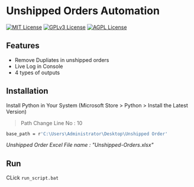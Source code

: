 
# Unshipped Orders  Automation





[![MIT License](https://img.shields.io/badge/License-MIT-green.svg)](https://choosealicense.com/licenses/mit/)
[![GPLv3 License](https://img.shields.io/badge/License-GPL%20v3-yellow.svg)](https://opensource.org/licenses/)
[![AGPL License](https://img.shields.io/badge/license-AGPL-blue.svg)](http://www.gnu.org/licenses/agpl-3.0)



## Features

- Remove Dupliates in unshipped orders
- Live Log in Console
- 4 types of outputs


## Installation

Install Python in Your System (Microsoft Store > Python > Install the Latest Version)

> Path Change
Line No : 10
```bash
base_path = r'C:\Users\Administrator\Desktop\Unshipped Order'

```

_Unshipped Order Excel File name : "*Unshipped-Orders.xlsx*"_
    
## Run

CLick ```run_script.bat```
